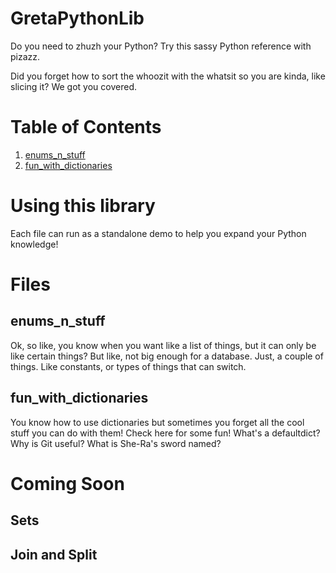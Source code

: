 # GretaPythonLib
Do you need to zhuzh your Python? 
Try this sassy Python reference with pizazz. 

Did you forget how to sort the whoozit with the whatsit so you are kinda, like slicing it? We got you covered.

# Table of Contents
1. [enums_n_stuff](#enums_n_stuff)
2. [fun_with_dictionaries](#fun_with_dictionaries)

# Using this library
Each file can run as a standalone demo to help you expand your Python knowledge!

# Files

## enums_n_stuff
Ok, so like, you know when you want like a list of things, but it can only be like certain things?
But like, not big enough for a database. Just, a couple of things.
Like constants, or types of things that can switch.

## fun_with_dictionaries
You know how to use dictionaries but sometimes you forget all the cool stuff you can do with them!
Check here for some fun! What's a defaultdict? Why is Git useful? What is She-Ra's sword named?

# Coming Soon

## Sets
## Join and Split


